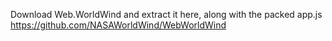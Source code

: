 Download Web.WorldWind and extract it here, along with the packed app.js
https://github.com/NASAWorldWind/WebWorldWind